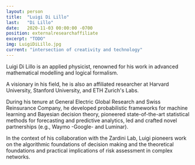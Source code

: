 ```yaml
---
layout: person
title:  "Luigi Di Lillo"
last:   "Di Lillo"
date:   2020-11-03 00:00:00 -0700
position: externalresearchaffiliate
excerpt: "TODO"
img: LuigiDiLillo.jpg
current: "intersection of creativity and technology"
---
```


Luigi Di Lillo is an applied physicist, renowned for his work in advanced mathematical modelling and logical formalism.

A visionary in his field, he is also an affiliated researcher at Harvard University, Stanford University, and ETH Zurich's Labs.

During his tenure at General Electric Global Research and Swiss Reinsurance Company, he developed probabilistic frameworks for machine learning and Bayesian decision theory, pioneered state-of-the-art statistical methods for forecasting and predictive analytics, led and crafted novel partnerships (e.g., Waymo -Google- and Luminar).

In the context of his collaboration with the Zardini Lab, Luigi pioneers work on the algorithmic foundations of decision making and the theoretical foundations and practical implications of risk assessment in complex networks.